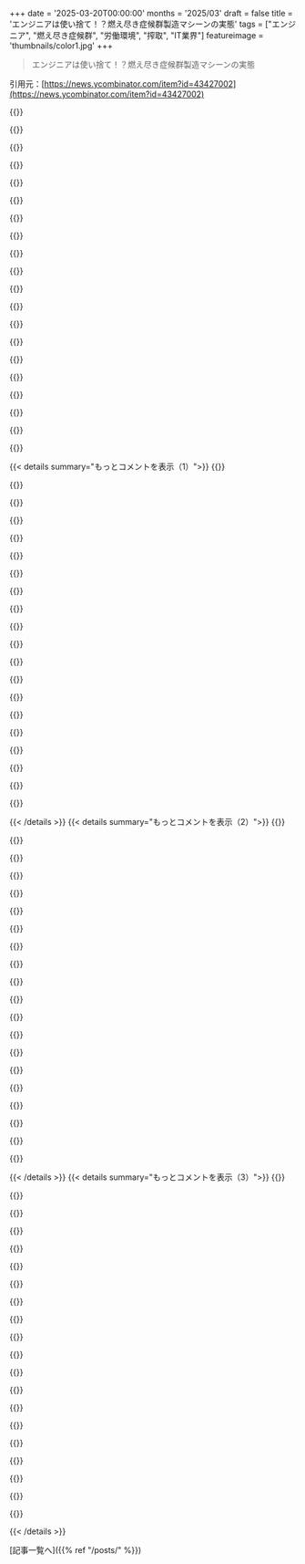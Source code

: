 +++
date = '2025-03-20T00:00:00'
months = '2025/03'
draft = false
title = 'エンジニアは使い捨て！？燃え尽き症候群製造マシーンの実態'
tags = ["エンジニア", "燃え尽き症候群", "労働環境", "搾取", "IT業界"]
featureimage = 'thumbnails/color1.jpg'
+++

> エンジニアは使い捨て！？燃え尽き症候群製造マシーンの実態

引用元：[https://news.ycombinator.com/item?id=43427002](https://news.ycombinator.com/item?id=43427002)

{{<matomeQuote body="HNでこんな記事見れてマジ嬉しいわ。給料減らされ、労働時間増え、リストラの脅威に怯え、AIで俺らをreplaceしようと血眼になってる経営者ども…でも俺ら労働者は無力じゃないってこと、忘れんなよな。上層部との関係は敵対的だってことも。あいつらは可能な限り少ない給料で、お前から最大限の生産性を搾り取ろうとしてくる。別に悪人だからじゃなくて、それが“良いビジネス”だから。団結すれば状況が悪化しても身を守れる。スタートアップで一攫千金狙って肉挽き器の右側に出ようと必死な同僚が多いけど、テック業界の連帯感の無さは異常。俺はスタートアップで3回リストラ生き残ったけど、同僚の中には「無駄な脂肪を落とした」みたいな空気出す奴もいた。俺もそう思ってた時期あったけど、最高の仕事してた時に4回目のリストラで切られたわ。暗い未来を乗り越えるには、労働者同士の繋がりが不可欠。「団結すれば交渉できる、分裂すれば物乞いするしかない」って言うだろ？より良い世界はマジで可能！" userName="thom__" createdAt="2025-03-20T20:24:25" color="#ff5733">}}

{{<matomeQuote body="＞良いビジネスだから<br>俺が今まで“良いビジネス”って言われてきたことのほぼ全ては、マジでクソevilだわ。<br>「みんなに給料上げようぜ、それが良いビジネスだ」なんて聞いたことねーし。<br>いつも「孤児1万人を肉挽き機にかけて10セント儲けた。個人的な恨みじゃなく良いビジネスだ」みたいな話じゃん。<br>編集：もちろん盛ってるけど。<br>もっとリアルな例だと「クリスマスの1週間前に200人レイオフして、来年の目標達成！個人的な感情は一切ない、良いビジネス」みたいな。<br>正直、企業がそんな“良いビジネス”のトレードオフを頻繁に迫られるなら、経営陣が無能なだけじゃね？" userName="bluefirebrand" createdAt="2025-03-21T14:24:32" color="#785bff">}}

{{<matomeQuote body="＞みんなに給料上げようぜ、それが良いビジネスだ<br>Big tech企業は、給料が安すぎると判断したら自動的に昇給させるけどな。<br>＞正直、企業がそんな“良いビジネス”のトレードオフを頻繁に迫られるなら、経営陣が無能なだけじゃね？<br>マジで意味わかんねー。企業が過剰雇用することだってあるだろ。過剰雇用が企業のせいなことだってあるし。<br>どっちにしろ、そういうことって普通にあるし、従業員が給料に見合うほど役に立たないと思ったら、レイオフする必要も出てくるじゃん。<br>別に従業員や企業のせいってわけじゃなくて、金利のせいってことの方が多いだろ。" userName="SR2Z" createdAt="2025-03-21T19:18:49" color="">}}

{{<matomeQuote body="＞ほとんどの場合、金利のせい<br>それな。低金利を利用して持続不可能な過剰雇用をするのが、賢いビジネス判断だって見なされるんだよな。実際、賢いビジネス判断かもしれないけど、それでもevilだよ。" userName="bluefirebrand" createdAt="2025-03-22T13:15:59" color="">}}

{{<matomeQuote body="＞良いビジネスはevil<br>マジそれな（大体）。" userName="BriggyDwiggs42" createdAt="2025-03-22T14:42:48" color="">}}

{{<matomeQuote body="スタートアップはリスキーだし、組合作ったところで雇用が保証されるわけじゃない。むしろ、スタートアップが減って大企業が増えて、従業員の選択肢が減るだけじゃね？<br>Swedenみたいな労働組合が強い国って、スタートアップ全然ないし、給料も横並び（つまり、ホワイトカラーの業種はどこもほぼ同じ）。" userName="billy99k" createdAt="2025-03-21T20:27:22" color="">}}

{{<matomeQuote body="Swedenにスタートアップがあんまないってマジ？<br>このcrunchbaseのデータ[1]だと、人口あたりだと結構あるみたいだけど？<br>[1]https://news.crunchbase.com/startups/countries-most-startup-..." userName="snowAbstraction" createdAt="2025-03-21T21:30:21" color="">}}

{{<matomeQuote body="お前と同僚がクソ会社で働いてるだけじゃね？<br>それって全ての会社に当てはまるわけじゃないって！だって、もしお前が会社始めたら、絶対違うことするだろ…？" userName="try_the_bass" createdAt="2025-03-22T17:59:40" color="">}}

{{<matomeQuote body="＞可能な限り少ない給料で、お前から最大限の生産性を搾り取ろうとしてくる<br>お前らが可能な限り少ない生産性で、最大限の給料をむしり取ろうとしてるから敵対的になるんだろ。<br>＞最高の仕事してた時に4回目のリストラで切られたわ<br>他の人もそう思ってたの？" userName="paulcole" createdAt="2025-03-20T23:28:42" color="">}}

{{<matomeQuote body="＞可能な限り少ない生産性で、最大限の給料をむしり取ろうとしてるから敵対的になるんだろ。<br>雇用者も、可能な限り少ない給料で、最大限の生産性を求めてるんだよ。<br>完璧な情報と合理的な行動者がいて、競争条件が平等な理想的な世界なら、需要と供給が収束して最高の結果になるはずだけど、実際はそうじゃない。片方は強制的で、ほとんど全てのカードを持ってて、全ての決定権を握ってる。人間を生きてる人間じゃなくて“資源”として扱い、他の目的よりも利益を優先する。これが階級力学の基本。" userName="kortex" createdAt="2025-03-21T14:42:19" color="#ff33a1">}}

{{<matomeQuote body="＞雇用主は従業員にできるだけ少ない賃金で、できるだけ高い生産性を求めてるってことだよね。<br>それに対して返信したんだけど。<br>どっちも最小限のコストで最大限のものを得たいってことじゃん。<br>状況がどれだけ偏っていても、両者の目標は同じだよ。<br>両者が目標を達成するチャンスが平等だなんて言ってないし。" userName="paulcole" createdAt="2025-03-22T01:53:38" color="">}}

{{<matomeQuote body="＞敵対的だって言うのは、君らが少ない生産性でできるだけ多くの給料をもらおうとしてるからじゃないの？<br>あるいは、僕らが提供する価値に見合った給料が欲しいだけかもね。" userName="itsgrimetime" createdAt="2025-03-21T00:58:29" color="#38d3d3">}}

{{<matomeQuote body="価値に見合った割合でしょ。ただ、その割合が気に入らないだけでしょ(笑)<br>具体的にどれくらいの割合がフェアだと思う？あと、自分が提供する価値をどうやって計算するの？" userName="paulcole" createdAt="2025-03-21T01:00:47" color="#ff5c5c">}}

{{<matomeQuote body="労働者が決めることでしょ。そして、あんたが今までやってきたように、それをあんたに指示するんだよ。" userName="ever1337" createdAt="2025-03-21T15:49:07" color="">}}

{{<matomeQuote body="労働者として、具体的にどれくらいの割合がフェアだと思うの？" userName="paulcole" createdAt="2025-03-21T18:21:52" color="">}}

{{<matomeQuote body="それって、雇用主にも同じこと聞けるよね。" userName="saagarjha" createdAt="2025-03-21T10:53:01" color="">}}

{{<matomeQuote body="そうだけど、今は価値に見合った金額が欲しいって言った人に聞いてるんだよ。<br>答えるか答えないかのどっちかでしょう。" userName="paulcole" createdAt="2025-03-21T12:56:24" color="">}}

{{<matomeQuote body="もしかしたら、あなたの質問に答えても、自分に見合った価値が得られないと思ったんじゃない？" userName="saagarjha" createdAt="2025-03-22T02:46:47" color="">}}

{{<matomeQuote body="資本主義市場では、提供する価値に比例しないのが当然だよ。それが資本主義の根底にある原則なんだから…<br>ちょっとは勉強してよ。資本家だってそう言うよ。" userName="bradlys" createdAt="2025-03-21T12:30:30" color="#45d325">}}

{{<matomeQuote body="絶対に比例するよ。<br>Xっていう給料をもらって、Yの価値を提供するとする。その割合はX　割る　Yだよね。その割合がすごく高い時もあれば、すごく低い時もある。マイナスの時もあれば、ゼロで割るエラーになる時もある。<br>で、また質問だよ。<br>具体的にどれくらいの割合がフェアだと思う？あと、自分が提供する価値をどうやって計算するの？" userName="paulcole" createdAt="2025-03-21T12:58:13" color="#ff5733">}}

{{< details summary="もっとコメントを表示（1）">}}
{{<matomeQuote body="えーとね、「比例」の意味わかってる？　ただ数字が二つあるって意味じゃないんだよ。従業員全体を見たときに、報酬が提供した価値と強く線形相関してるってこと。" userName="fwip" createdAt="2025-03-21T14:27:17" color="">}}

{{<matomeQuote body="具体的にどんな線形相関がフェアだと思う？　あと、自分が提供する価値ってどうやって計算するの？" userName="paulcole" createdAt="2025-03-21T14:57:45" color="#ff5733">}}

{{<matomeQuote body="それこそが文字通り「比例」って意味じゃん。" userName="try_the_bass" createdAt="2025-03-22T18:01:37" color="">}}

{{<matomeQuote body="X と Y が存在するんだよね？　なんで割って比例を作っちゃダメなの？" userName="paulcole" createdAt="2025-03-21T13:08:57" color="">}}

{{<matomeQuote body="他の理由もあるけど、雇用主が全部その情報を持ってて、こっちはアクセスできないから。情報の非対称性の問題だよね。" userName="banannaise" createdAt="2025-03-21T13:57:15" color="#38d3d3">}}

{{<matomeQuote body="でも、フェアだと思う割合を教えてくれるよね？　25%？　50%？　99%？" userName="paulcole" createdAt="2025-03-21T16:21:13" color="">}}

{{<matomeQuote body="いや、すごく基本的な質問をしてるだけで、簡単に答えられるはずだよ。こういう基本的な質問に答えないってことは、答えない側が悪意があるように見えるんだよね。" userName="try_the_bass" createdAt="2025-03-22T18:03:11" color="#38d3d3">}}

{{<matomeQuote body="答えは100%だよ。ここからが本題で、この人が話したいのは雇用、Job Creatorsの重要性、あるいは市場の絶対性についてだろうね。" userName="banannaise" createdAt="2025-03-24T15:16:47" color="">}}

{{<matomeQuote body="答えは100％だってさ。でもそれって valid な答えじゃないよね？なんか質問の論点をずらして、言葉の定義を変えてるみたいじゃん。会社が払ってくれる金額と、貢献度にはギャップがあるのが普通じゃん？全体は部分の総和よりも大きいことが多いし、その差がギャップを生むんだよ。あと、ワークスペースとかライセンスとか、会社の共通の費用もそこから出てるんだし。要するに、X と Y の関係の話だよね。もし会社の全体としての価値が低いと思うなら、もっと X が大きい会社か、X / Y が大きい会社を探せばいいんじゃない？それが無理なら自分で起業してみるとか？そんな会社がないのは、起業が難しいからだと思うけどね。" userName="try_the_bass" createdAt="2025-03-26T05:39:55" color="">}}

{{<matomeQuote body="そうそう、それこそが本題だよね。100%ってのは妄想だと思うな。だって、会社が顧客を提供して価値を生み出すってことに対する利益はゼロって言ってるようなもんでしょ？給与計算とか福利厚生とか採用とか、間接的に価値を生み出してる人たちのことも無視してるよね。会社で働くってことは、会社が仕事を提供してくれる代わりに“手数料”を払うってことじゃないの？100%価値を回収したいなら、自分でやるしかないけど、それにはデメリットもあるよね。" userName="paulcole" createdAt="2025-03-24T17:44:01" color="#45d325">}}

{{<matomeQuote body="それぞれの組織が、価値創造に貢献した分の100%を受け取るって仮定したんだね。誰がどれだけ貢献したかを評価するのは難しい問題だよね。でも今の問題は、資金提供しかしてないのに、報酬を過剰に受け取ってる人たちがいることだよ。" userName="banannaise" createdAt="2025-03-25T13:10:12" color="">}}

{{<matomeQuote body="＞それぞれの組織が、価値創造に貢献した分の100%を受け取るって仮定した”ってことは、今のシステムのこと言ってるの？これじゃどんなシステムでも説明できちゃうじゃん。" userName="try_the_bass" createdAt="2025-03-26T05:41:09" color="">}}

{{<matomeQuote body="結局、誰かが不当に大きな分け前をもらってるのが気に入らないってことだよね。だって今、経営者も開発者も経理担当者も、自分が提供した価値の100%を受け取ってるんだから。ただ、それぞれの価値観が違うだけで、実際の価値を測る方法がないんだよね。だから堂々巡りになるんだよ。<br>＞でも今の問題は、資金提供しかしてないのに、報酬を過剰に受け取ってる人たちがいること”って、資金提供者は資金を提供することで価値の100%を受け取ってるんじゃないの？" userName="paulcole" createdAt="2025-03-26T13:02:17" color="">}}

{{<matomeQuote body="どういうこと？議論の発端は、自分の価値に見合った報酬を払うべきだって話から始まったんだよね。知りたいのは、どれくらいの割合がフェアだと思うかってことだけなのに。なんで答えるのがそんなに難しいの？" userName="paulcole" createdAt="2025-03-22T19:32:43" color="">}}

{{<matomeQuote body="大規模な開発チームのマネージャーやってるんだけど、プロジェクトの費用と収益を見積もるのが仕事なんだよね。開発者の給料（ボーナスとか perk も含む）のスプレッドシートがあって、計算してみたんだ。平均的な開発者の給料は約10万ドル。10人のチームなら、人件費は約100万ドル。そのチームが年間1000万ドルの収益を上げてるんだよ。つまり、10万ドルの開発者の給料で、100万ドル稼いでるってこと。開発者は世界で最も生産性の高い労働者なのに、自分の労働の果実の10～20%しか受け取ってないんだよね。開発者がこれに気づいてないのが信じられないよ。ほとんどの価値は CEO のポケットに入ってるんだ。" userName="nekochanwork" createdAt="2025-03-21T14:35:21" color="#38d3d3">}}

{{<matomeQuote body="多くの人が気づいてると思うよ。ただ、ほとんどの場合、他に選択肢がないんだよね。ヨーロッパに住んでて、みんな組合に入ってるけど、それでも誰かのために稼いでる金額のほうがはるかに多いよ。労働条件は significantly better かもしれないけど（週40時間労働で、有給休暇は無制限）、それでも burnout は頻繁に起こるし、リハビリが必要になることもある。対処はできてるし、条件には感謝してるけど、根本的な問題は変わらないんだよね。人間は1日に8時間以上、精神的に負担のかかる仕事をするようにできてないんだよ。フルーツバスケットとか休暇だけじゃ意味がない。週4日勤務制にすれば、少しは改善されると思う。" userName="Mo3" createdAt="2025-03-21T16:22:18" color="#ff5c5c">}}

{{<matomeQuote body="考える仕事をしてると、自分の労働の果実が奪われてるってことを考えちゃうんだよね。Burnout は仕事のペースとか休暇の有無じゃないんだよ。努力、意味、報酬の間に断絶があるから Burnout するんだ。" userName="namaria" createdAt="2025-03-22T07:36:04" color="#785bff">}}

{{<matomeQuote body="いや、マジ違うと思うなー。Burnoutって、体がアドレナリンとかコルチゾール出しすぎで、もう無理！ってなる状態じゃん？体が「もう勘弁！」ってストップかけるんだよ。症状は記事の通りだと思うけど、モチベの低下は体が防衛してるんだと思うわ。" userName="rhubarbtree" createdAt="2025-03-23T18:48:32" color="#785bff">}}

{{<matomeQuote body="なるほどねー。言いたいことはわかる。因果関係が逆ってわけじゃないと思うけど。職場でアドレナリンとかコルチゾールが出まくる原因は何？ストレスって、体が脅威を感じてるサインでしょ。でも、頑張った後に良い結果が出て、みんなで祝ったら、ドーパミンとかオキシトシンが出て、アドレナリンとかコルチゾールは減るじゃん。それって頑張った意味があるってことだと思うんだよね。だから、言ってることはわかるけど、視点が違うだけで、同じこと言ってるんじゃないかな？主観的な解釈と生化学的なプロセスを説明してるだけで。" userName="namaria" createdAt="2025-03-24T07:59:50" color="#38d3d3">}}

{{<matomeQuote body="「労働の果実の疎外」って何？客観的に価値を測る方法なんて聞いたことないし、そもそも論理的に可能なのかも疑問。" userName="MichaelZuo" createdAt="2025-03-23T03:42:58" color="">}}


{{< /details >}}
{{< details summary="もっとコメントを表示（2）">}}
{{<matomeQuote body="もし論理的に矛盾なく価値を証明する方法を知ってて、それを発表したら、マジで歴史に残るレベルで有名人になれるよ。" userName="MichaelZuo" createdAt="2025-03-23T14:27:57" color="">}}

{{<matomeQuote body="そんな皮肉っぽく言わなくても。物の価値は客観的に測れるよ。じゃないと取引なんて成立しないじゃん。客観的ってのは絶対って意味じゃないし、エージェントが新しい情報を得たら評価は変わるかもね。あと、株主が労働者の成果の一部を懐に入れるのは当たり前でしょ？それが人を雇うってことじゃない？" userName="namaria" createdAt="2025-03-24T08:03:20" color="">}}

{{<matomeQuote body="なんで皮肉っぽく聞こえたんだろ？マジでそう思ってるんだよ。証明して発表したら、マジでそうなると思う。" userName="MichaelZuo" createdAt="2025-03-24T18:28:16" color="">}}

{{<matomeQuote body="SG＆Aとかの間接費を引くと、もっと酷いことになるけどね。Big Techみたいなほぼ独占企業は、投資家とかトップにめっちゃお金が行くけど、そもそもなんで独占企業が客からお金を搾取するのかって話にもなる。テック系の組合の心配は、生産性の向上とか変化が遅くなること。バスの運転手とか安定してる仕事なら組合作っても問題ないと思うけど、テック/スタートアップだと、組合があるとすぐに潰れると思う。官僚主義とか政治的な問題で、イノベーションが起きにくくなってる。" userName="nickpinkston" createdAt="2025-03-21T14:44:14" color="#45d325">}}

{{<matomeQuote body="＞テック系の組合が生産性の向上とか変化を遅らせるって言うけど、例はあるの？<br>＞官僚主義とか政治的な問題で、イノベーションが起きにくくなってるって、どこのこと？" userName="nielsbot" createdAt="2025-03-21T14:57:31" color="">}}

{{<matomeQuote body="まあ、もっと複雑だけど、アメリカだと自動車とか鉄鋼業界の組合がイノベーションを遅らせたって言われてる。[1] ただ、ヨーロッパはもっと協力的なアプローチで良い結果が出てるみたい。アメリカの対立的なやり方よりも成果が出てるみたい。[1] https://www.fraserinstitute.org/sites/default/files/Unioniza..." userName="nickpinkston" createdAt="2025-03-26T19:17:30" color="">}}

{{<matomeQuote body="面白いアプローチだね。モデルに他の要素も入れてみたことある？例えば、売上原価（CRMとか請求も含む）、インフラ費用、所得税とか法人税、人件費にかかる税金、従業員一人当たりのコスト（オフィス、PC、ソフトウェアライセンス）、投資に必要なローンの費用とか。比率がどれくらい変わるか気になるな。" userName="ArnoVW" createdAt="2025-03-21T17:24:48" color="">}}

{{<matomeQuote body="自分で会社始めるか、コンサル始めるってのもアリだよね。俺はもう10年以上やってて、サラリーマンより全然稼いでるし。開発って全体プロセスの一部でしかないって気づいたしね。ほとんどのdeveloperはただコード書きたいだけなんだよな。" userName="billy99k" createdAt="2025-03-21T20:21:50" color="#785bff">}}

{{<matomeQuote body="10倍って人件費だけっしょ？それだけじゃ全然すごくないよ。もっと考慮すべきことたくさんあるし。100倍以上稼ぐ会社もあるし。<br>他の人も言ってるけど：https://news.ycombinator.com/item?id=43436688" userName="ZeroTalent" createdAt="2025-03-21T17:09:42" color="">}}

{{<matomeQuote body="考え方が単純すぎ。責めるつもりはないけど、ビジネスがどう機能してるか理解が足りないんじゃない？ビジネスを回すには色々なコストがかかるんだよ。税金、家賃、光熱費、ライセンス、認証、人事、テスター、プロジェクトマネージャー、プロダクトマネージャー、マネージャー、ディレクター、マーケティング、カスタマーサービス、営業、Cスイートとか、色々。<br>「開発者だけが製品作ってるんだ！」って思うかもしれないけど、ビジネスも製品みたいなもんで、使える製品を市場に出して、競争に打ち勝って、政府と規制についてやり取りして（規制されないように）、顧客を見つけて獲得するには、色んな要素が必要なんだよ。<br>自分でやってみたら、製品を作るのはビジネスのほんの一部だって気づくよ。俺は小さいビジネスやってるけど、半分も役割使ってないのに、それでも色々なコストがかかる。余計な仕事の量を過小評価しがち。" userName="Nemi" createdAt="2025-03-21T15:15:43" color="#45d325">}}

{{<matomeQuote body="それでも最終的には利益出してるんでしょ？「コスト」に消えないお金が。勘違いしないでよ。オーナーのあんたの関心は利益を最大化して、コストを最小化すること。俺ら労働者の関心は給料を最大化して、あんたの利益を最小化すること。" userName="ever1337" createdAt="2025-03-21T15:46:34" color="">}}

{{<matomeQuote body="＞あんたの関心は利益を最大化して、コストを最小化すること。俺ら労働者の関心は給料を最大化して、あんたの利益を最小化すること。”<br>オーナーは従業員の給料（と税金）をちゃんと払う責任があるんだよ。市場が悪くなった時に、すぐに従業員をクビにしないように、利益の一部をちゃんと貯めておくべき。そういうこと考えたことない人が、適当なこと言うんだよな。" userName="AdieuToLogic" createdAt="2025-03-22T04:12:46" color="#ff5c5c">}}

{{<matomeQuote body="その通り。別に誰かを妬んでるわけじゃないよ。むしろ、従業員には自分のキャリアをビジネスとして考えて、構築するようにアドバイスしてる。強いビジネスと同じように、自分のサービスをできるだけ高く売るべきで、もし会社が適切な価格を払ってくれないなら、別の「買い手」を探すべき。<br>自分の「製品」（自分自身）を高く売るためには、自分の価値を高めるキャリアを選択すべき。やりすぎは良くないけど（昇進ばかり狙って、実際の仕事をしないとか）、倫理的に簡単にできるはず。" userName="Nemi" createdAt="2025-03-21T15:52:52" color="#38d3d3">}}

{{<matomeQuote body="＞その通り。<br>いや、それはただの（狂った）現状維持でしょ。本来、ビジネスは金儲け以上のミッションを果たすために存在するべき。そのミッションの一部は、従業員の生活を支えること。一部は投資家にリターンを与えること。一部は社会貢献であるべき（一方的じゃなくても）。<br>自分の価値を「最大化」する（うわっ）のが、仕事中毒とか、人間関係崩壊、物質主義的な関係、不健康な生活につながるように、「株主価値の最大化」は嫌われる独占企業か倒産した会社になることが多い（両方の場合もある）。両方とも、過度な集中がビジネスの目的を失わせる。" userName="h2zizzle" createdAt="2025-03-21T17:28:35" color="#ff5c5c">}}

{{<matomeQuote body="理想を言えば、企業は金儲け以上のミッションを持つべきだよね。そりゃそうだけど、企業と非営利団体の違いは金儲けじゃん。企業が社会に価値を提供するのは大事だけど、その評価基準は結局稼ぎでしょ。何百年も色々試されてるけど、これが一番マシなんだよ。" userName="SR2Z" createdAt="2025-03-21T19:15:43" color="">}}

{{<matomeQuote body="非営利団体も、ビジネスプラン作ったり、税務署に申請したり、従業員雇ったり、バランスシート気にしたり、他の企業と変わらんよ。ただ、利益を追求しないってだけ（収入は別問題）。<br>＞その評価基準は結局稼ぎでしょ<br>またそれかよ。欠陥だらけの評価基準じゃん。軍事契約とかめっちゃ儲かるけど、社会への貢献度は怪しいだろ。<br>＞これが一番マシなんだよ<br>社会民主主義の成功例とか、”Gross National Happiness”とか、反例はいくらでもあるぞ。" userName="h2zizzle" createdAt="2025-03-21T20:48:47" color="#ff33a1">}}

{{<matomeQuote body="＞またそれかよ。欠陥だらけの評価基準じゃん。軍事契約とかめっちゃ儲かるけど、社会への貢献度は怪しいだろ。<br>貢献度怪しいとか言うけど、わかってないなら別に議論する気ないわ。<br>＞社会民主主義の成功例とか、”Gross National Happiness”とか、反例はいくらでもあるぞ。<br>GNHはブータンの国王が貧困と民族浄化を正当化するための言い訳だよ。北欧は一人当たりのGDPめっちゃ高いし。GDPと相関性の高い指標をいくつか挙げただけで、反論になるとでも思ってんの？" userName="SR2Z" createdAt="2025-03-21T23:07:35" color="">}}

{{<matomeQuote body="結局議論したいんじゃん。<br>軍隊は敵を破壊するために存在するんだから。戦争の理由に賛成したとしても、事実は変わらない。”自国”の保全（MICに頼りすぎると変わっちゃうかもだけど）と、他国の破壊。価値あると言える？<br>＞GNHはブータンの国王が貧困と民族浄化を正当化するための言い訳だよ。<br>GNHの測定開始と同時に、ブータンの生活水準は上がってるんだよ。北欧はアメリカとGDPがほぼ同じ。日本やフランスはGDP低いけど、社会福祉とか所得格差とか似たような感じじゃん。自由市場資本主義だけが唯一の道、あるいは最良の道ってのは幻想だよ。最高の状態でも、強力な社会政策と経済統制で緩和しないと、暴走して経済自体が燃え尽きるぞ。それが”Late-Stage Capitalism”ってやつで、もう始まってるんだよ。" userName="h2zizzle" createdAt="2025-03-24T12:44:41" color="#ff5c5c">}}

{{<matomeQuote body="＞いや、これが（狂った）現状維持なんだよ。理想を言えば、企業は金儲け以上のミッションを持つべきだよね。<br>それがこのシステムの良いところじゃん。自分が世界で見たい変化を起こせばいいんだよ。" userName="d0gsg0w00f" createdAt="2025-03-22T01:34:40" color="">}}

{{<matomeQuote body="それって、聞こえは良いけど現実じゃないよね？資金調達が必要になったり、競争に巻き込まれたりすると、システムに屈服させられるか、金儲けしか考えてない企業に負けるかのどっちかじゃん。一番非情で、汚くて、不道徳なプレイヤーが一番コストを削減して、政治的な裏工作をして、一番安い価格で商品やサービスを提供できるんだよ。" userName="dns_snek" createdAt="2025-03-22T03:57:28" color="#785bff">}}


{{< /details >}}
{{< details summary="もっとコメントを表示（3）">}}
{{<matomeQuote body="これマジ。Machiavelliが『The Prince』で言ってたことじゃん。彼はどうやってクソ野郎な支配者になるかじゃなくて、他のクソ野郎な支配者が何をするか、それに対してどう対処すべきかを語ってるんだよ（暴君になりたくない支配者向けに）。" userName="Nemi" createdAt="2025-03-24T15:42:55" color="#45d325">}}

{{<matomeQuote body="風刺っぽくも読めるけど、今こんな本を書く人がコミカルに見えるってだけで、風刺だって証拠はないよ。Redditで流行ってるだけで、昔の歴史家が言い出したことだし。 Medici家での地位を上げるために真面目に書いたって考える方が自然。一般人向けじゃなくて、政治指導者向けに書かれた履歴書みたいなもんだよ。でも、後でこの本から距離を置いてる。" userName="Capricorn2481" createdAt="2025-03-26T18:20:01" color="">}}

{{<matomeQuote body="労働者の利益が企業の利益を最小限にすることだとは思わないなー。それってゼロサムな考え方だし、停滞してる企業とか潰れかけの企業しか当てはまらないと思う。コスト削減（従業員の給料削減とか）で利益を増やせるのは確かだけど、収益を増やす方がずっと重要だし、従業員の給料も会社の利益も増やせる可能性があるじゃん。企業は労働力とか資源を収益に変える仕組みで、より価値のある収益を生み出すために、より高価な人材にお金を払うこともある。業績不振の企業は収益を増やせないからコストを削減するしかないんだよ。労働者と企業の関係はゼロサムで敵対的な関係じゃないと思う。誰が何を成長させるか、何を削減するかを決める権利の不均衡が問題なんだと思うな（団体交渉が役に立つのはそこ）。" userName="collingreen" createdAt="2025-03-21T20:46:15" color="#45d325">}}

{{<matomeQuote body="＞労働者の利益が企業の利益を最小限にすることだとは思わないなー。それってゼロサムな考え方だし<br>CEO（企業じゃなくて）と労働者の話だよ。" userName="Xmd5a" createdAt="2025-03-21T21:13:59" color="#ff5733">}}

{{<matomeQuote body="オーナーの興味は利益を最大化して経費を最小限にすること、労働者の興味は賃金を最大化して利益を最小限にすることって言うけどマジ？中小企業のオーナーは事業をうまく運営して顧客を喜ばせるのが興味の中心だと思うよ。もちろん利益も欲しいけど、一番の動機じゃないはず。労働者側も同じじゃね？考え方がめっちゃシニカルだわ。" userName="try_the_bass" createdAt="2025-03-22T17:56:20" color="">}}

{{<matomeQuote body="会社や業界によって全然違うよ。話してるのは純利益率のことだよね。例えば、Googleみたいな会社は純利益率が28%もあるんだって。これはすごいことだよ。Amazonは9.29%、Targetは3.84%。赤字の会社も多いんだよ。Lyftもつい最近まで赤字だったんだから！" userName="Nemi" createdAt="2025-03-25T13:37:41" color="">}}

{{<matomeQuote body="ビジネスってそういうもんじゃないの？例えば、Walmartの従業員一人当たりの売上は30万ドルだけど、ほとんど最低賃金じゃん。Starbucksは9万4千ドル。" userName="m463" createdAt="2025-03-22T01:33:44" color="">}}

{{<matomeQuote body="お金のシステムってそういう仕組みだよね。数字は正確じゃないかもしれないけど、お金が無くなるまではこの世界はそういうもんだと思う。" userName="mrangle" createdAt="2025-03-22T15:51:53" color="">}}

{{<matomeQuote body="会社の収入は、そこで働く人たちの労働の成果とは限らないよね。働いてるからって、すべての価値を生み出してるわけじゃないし。それに、人件費は給料だけじゃないし、ビジネスには大きな間接費もあるんだよ。" userName="milesrout" createdAt="2025-03-23T10:29:20" color="">}}

{{<matomeQuote body="この記事は、特定の会社のことだけを言ってるように聞こえるな。San Franciscoのイケてるユニコーン企業で働きたいなら、搾取される覚悟が必要かもね。普通のキャリアと同じで、ニッチな道に進めば、まあまあ良い仕事はたくさんあるよ。特にソフトウェアのスキルがあればね。脳みそと手があれば、もう生産手段は持ってるんだから！労働組合も大事だけど、搾取する会社にしがみつくより、転職してキャリアアップを目指した方がいいと思うよ。" userName="legitster" createdAt="2025-03-20T20:28:32" color="#45d325">}}

{{<matomeQuote body="＞この記事は、特定の会社のことだけを言ってるように聞こえるな<br>確かにね。週80時間とか60時間労働なんて、10年以上仕事してて一度も経験ないよ。週末出勤も自分のミスを直すか、サボった分の埋め合わせくらい。勤務時間外のSlackやメール？面接で「仕事が終わったらPCを閉じて、仕事関係のものをスマホに入れたくないんです」って聞けばいいじゃん。オンコールも、Webサービスを運営してない仕事とか、ダウンしても影響が少ない社内ツールとか、色々あるよ。" userName="BeetleB" createdAt="2025-03-20T21:13:30" color="#38d3d3">}}

{{<matomeQuote body="インフラ系の仕事してるけど、オンコールの時以外は勤務時間外に働いたことないよ。オンコールは海外チームが引き継いでくれるから、1週間で1日12時間。5週間に1回くらいかな。良い労働条件で、給料も良いところは絶対あるって。" userName="Edras" createdAt="2025-03-24T15:06:50" color="#ff5c5c">}}

{{<matomeQuote body="アメリカの話？ニューヨークだと、要求レベルが上がって給料が停滞してる気がするから、コンサルに転職しようか考えてる。HNじゃインフラ系の話は少ないよね。みんなソフトウェアデベロッパーか研究者タイプだし。" userName="mancerayder" createdAt="2025-03-24T15:56:17" color="">}}

{{<matomeQuote body="組合は「X社の従業員のための組合」じゃなくても、「ウェブデベロッパー組合」みたいなのでも良いんだよ。配管工とか、IBEWとかがそう。組合の良いところは、研修とか標準化されたキャリアパスを提供してくれるところ。ジョブチェンジが楽になるよね。あと、従業員のレベル分けも標準化できるかも（ジュニアとかシニアとか）。それがテック業界で良いかどうかはわかんないけど、企業にとっても助かるはず。企業がいちいち採用試験をしなくても、組合が認定したXデベロッパーなら一定のスキルセットを持ってるってことになるから、採用が楽になるよね。組合がテック業界で流行らない理由は、ストックオプションとかボーナスがネックになってるからじゃないかな。" userName="sophacles" createdAt="2025-03-20T20:44:50" color="#ff33a1">}}

{{<matomeQuote body="＞組合がテック業界で流行らない理由はストックオプションとかボーナスがネックになってるからじゃないかな”<br>もっと大きな問題は、個人の成果の正確さとか量を測るのが難しいことだと思うな。昔ながらの製造業の組合なら、アセンブリラインから出てくる標準化された製品があるから、誰が正当な理由で解雇されたのか、誰が報復とかリストラ隠しで解雇されたのかがわかりやすい。" userName="Terr_" createdAt="2025-03-20T21:28:29" color="#ff5733">}}

{{<matomeQuote body="「ウィジェットとテンプレートを比較する」のが不可能な業界にも組合はたくさんあるよ。例えば、SAEはタスクごとの労働コストを標準化してるけど、個々のメカニックの速さは違うし、同じタスクでも仕事の詳細によって時間が変わる。警察組合は、個々の従業員ごとに仲裁を要求することが多い。警察の仕事は状況に左右されるから。SAGとか脚本家組合みたいなクリエイティブ系の組合は、成果の質を測るって概念がないことが多い。彼らは職場のルール（安全とか休憩とか）と最低賃金を守るために存在する。組合はアセンブリラインの労働者のテンプレートじゃない。雇用者と従業員のパワーバランスを均等にするためのものなんだ。" userName="sophacles" createdAt="2025-03-20T22:02:12" color="#ff5733">}}

{{<matomeQuote body="＞警察組合は、個々の従業員ごとに仲裁を要求することが多い。警察の仕事は状況に左右されるから。”<br>警察組合って本当に組合なの？自分たちの悪事を隠蔽するための道具じゃないの？" userName="pcthrowaway" createdAt="2025-03-22T14:07:55" color="">}}

{{<matomeQuote body="＞ウェブデベロッパー組合」みたいなのでも良いんだよ。配管工とか、IBEWとかがそう。”<br>他の国でも組合はそんな感じだよ。アメリカの労働組合の認定プロセスは変だよね。ほとんどの国は職種別組合の長い歴史があるけど、アメリカの法律は伝統的な職種別組合と社会主義的な産業別組合の対立の時代に作られたから、NLRBの原則は時代遅れな妥協の産物なんだ。" userName="legitster" createdAt="2025-03-20T21:00:26" color="#45d325">}}

{{<matomeQuote body="SWEの業界団体みたいなの、良いと思う。みんなが共通の基準と用語で仕事をするって考え方は魅力的だよね。" userName="whoisthemachine" createdAt="2025-03-20T20:55:05" color="">}}

{{<matomeQuote body="土木、機械、電気とかのエンジニアリング分野には認定機関があるけど、彼らが「偏った」思想を押し付けてるとは思わないな。少なくとも、土木エンジニアが橋の荷重計算をすることに疑問を持つなんてことはないし、SWEが単体テストの価値を疑うみたいなこともない。" userName="whoisthemachine" createdAt="2025-03-20T22:46:43" color="#ff33a1">}}


{{< /details >}}


[記事一覧へ]({{% ref "/posts/" %}})

